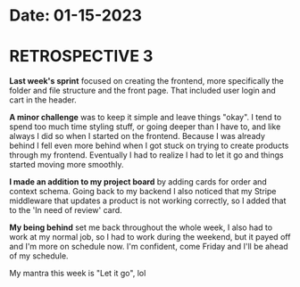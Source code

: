 # Date: 01-15-2023

# RETROSPECTIVE 3

**Last week's sprint** focused on creating the frontend, more specifically the folder and file structure and the front page. That included user login and cart in the header.

**A minor challenge** was to keep it simple and leave things "okay". I tend to spend too much time styling stuff, or going deeper than I have to, and like always I did so when I started on the frontend. Because I was already behind I fell even more behind when I got stuck on trying to create products through my frontend. Eventually I had to realize I had to let it go and things started moving more smoothly.

**I made an addition to my project board** by adding cards for order and context schema. Going back to my backend I also noticed that my Stripe middleware that updates a product is not working correctly, so I added that to the 'In need of review' card.

**My being behind** set me back throughout the whole week, I also had to work at my normal job, so I had to work during the weekend, but it payed off and I'm more on schedule now. I'm confident, come Friday and I'll be ahead of my schedule.

My mantra this week is "Let it go", lol